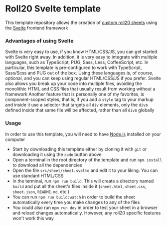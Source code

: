 # Roll20 Svelte template

This template repository allows the creation of [custom roll20 sheets](https://wiki.roll20.net/Building_Character_Sheets) using the [Svelte](https://svelte.dev/) frontend framework

### Advantages of using Svelte

Svelte is very easy to use, if you know HTML/CSS/JS, you can get started with Svelte right away.
In addition, it is very easy to integrate with multiple languages, such as TypeScript, PUG, Sass, Less, CoffeeScript, etc. In particular, this template is pre-configured to work with TypeScript, Sass/Scss and PUG out of the box. Using these languages is, of course, optional, and you can keep using regular HTML/CSS/JS if you prefer.
Svelte also allows you break up your code into multiple files, avoiding the monolithic HTML and CSS files that usually result from working without a framework
Another feature that is personally one of my favorites, is component-scoped styles, that is, if you add a `style` tag to your markup and inside it use a selector that targets all `div` elements, only the `div`s defined inside that same file will be affected, rather than all `div`s globally

### Usage

In order to use this template, you will need to have [Node.js](https://nodejs.org) installed on your computer

- Start by downloading this template either by cloning it with `git` or downloading it using the `code` button above
- Open a terminal in the root directory of the template and run `npm install` to download all the dependencies
- Open the file `src/sheet/sheet.svelte` and edit it to your liking. You can use standard HTML/CSS
- In the terminal, run `npm run build`. This will create a directory named `build` and put all the sheet's files inside it (`sheet.html`, `sheet.css`, `sheet.json`, `README.md`, etc.)
- You can run `npm run build:watch` in order to build the sheet automatically every time you make changes to any of the files
- You could also run `npm run dev` in order to test your sheet in a browser and reload changes automatically. However, any roll20 specific features won't work this way
